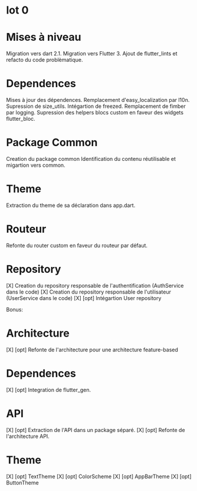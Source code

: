 # lot 0
# Mises à niveau
Migration vers dart 2.1.
Migration vers Flutter 3.
Ajout de flutter_lints et refacto du code problèmatique.

# Dependences
Mises à jour des dépendences.
Remplacement d'easy_localization par l10n.
Supression de size_utils.
Intégartion de freezed.
Remplacement de fimber par logging.
Supression des helpers blocs custom en faveur des widgets flutter_bloc.

# Package Common
Creation du package common
Identification du contenu réutilisable et migartion vers common.

# Theme
Extraction du theme de sa déclaration dans app.dart.

# Routeur
Refonte du router custom en faveur du routeur par défaut.

# Repository
[X] Creation du repository  responsable de l'authentification (AuthService dans le code)
[X] Creation du repository  responsable de l'utilisateur (UserService dans le code)
[X] [opt] Intégartion User repository

Bonus:
# Architecture
[X] [opt] Refonte de l'architecture pour une architecture feature-based

# Dependences
[X] [opt] Integration de flutter_gen.

# API
[X] [opt] Extraction de l'API dans un package séparé.
[X] [opt] Refonte de l'architecture API.

# Theme
[X] [opt] TextTheme
[X] [opt] ColorScheme
[X] [opt] AppBarTheme
[X] [opt] ButtonTheme